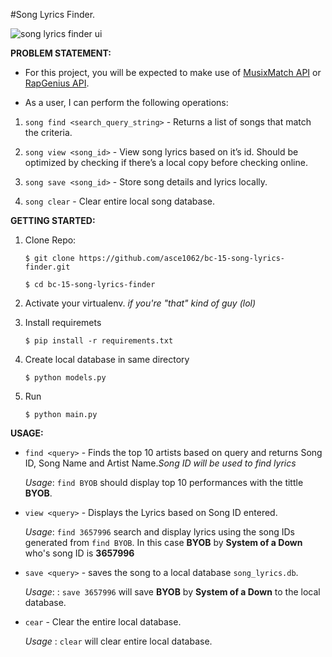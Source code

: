 #Song Lyrics Finder.

![song lyrics finder ui](https://i.imgur.com/wSjNUJN.png) 

**PROBLEM STATEMENT:**

- For this project, you will be expected to make use of [MusixMatch API](https://developer.musixmatch.com/) or [RapGenius API](https://docs.genius.com/).

- As a user, I can perform the following operations:

1. `song find <search_query_string>` - Returns a list of songs that match the criteria.

2. `song view <song_id>` - View song lyrics based on it’s id. Should be optimized by checking if there’s a local copy before checking online.

3. `song save <song_id>` - Store song details and lyrics locally.

4. `song clear` - Clear entire local song database.

**GETTING STARTED:**

1. Clone Repo:

    ```
    $ git clone https://github.com/asce1062/bc-15-song-lyrics-finder.git
    ```
    ```
    $ cd bc-15-song-lyrics-finder
    ```

2.  Activate your virtualenv. _if you're "that" kind of guy (lol)_

3. Install requiremets

    ```
    $ pip install -r requirements.txt
    ```
4. Create local database in same directory

    ```
    $ python models.py
    ```

5. Run 

    ```
    $ python main.py
    ```
**USAGE:**
 
- ```find <query>``` - Finds the top 10 artists based on query and returns Song ID, Song Name and Artist Name._Song ID will be used to find lyrics_
 
    *Usage*: ```find BYOB``` should display top 10 performances with the tittle **BYOB**.
- ```view <query>``` - Displays the Lyrics based on Song ID entered.
    
    *Usage*: ```find 3657996``` search and display lyrics using the song IDs generated from ```find BYOB```. In this case **BYOB** by **System of a Down** who's song ID is **3657996**
- ```save <query>``` - saves the song to a local database ```song_lyrics.db```.
    
    *Usage*: : ```save 3657996``` will save **BYOB** by **System of a Down** to the local database.
- ```cear``` - Clear the entire local database.
 
    *Usage* : ```clear``` will clear entire local database.
 